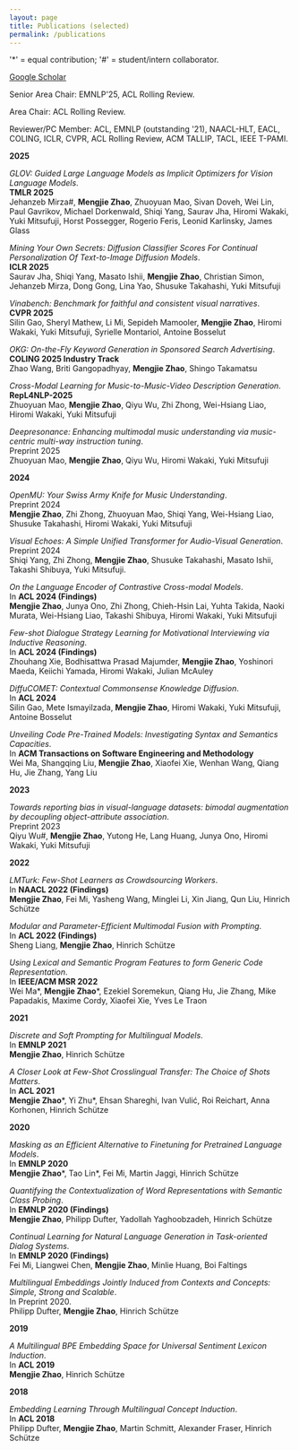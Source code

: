 ```yaml
---
layout: page
title: Publications (selected)
permalink: /publications
---
```


'*' = equal contribution; '#' = student/intern collaborator.

[Google Scholar](https://scholar.google.com/citations?user=G6ema1YAAAAJ&hl=en&oi=ao)<br>

Senior Area Chair: EMNLP'25, ACL Rolling Review. <br>

Area Chair: ACL Rolling Review.<br>

Reviewer/PC Member: ACL, EMNLP (outstanding '21), NAACL-HLT, EACL, COLING, ICLR, CVPR, ACL Rolling Review, ACM TALLIP, TACL, IEEE T-PAMI.


**2025**

*GLOV: Guided Large Language Models as Implicit Optimizers for Vision Language Models*.<br>
**TMLR 2025**<br>
Jehanzeb Mirza#, **Mengjie Zhao**, Zhuoyuan Mao, Sivan Doveh, Wei Lin, Paul Gavrikov, Michael Dorkenwald, Shiqi Yang, Saurav Jha, Hiromi Wakaki, Yuki Mitsufuji, Horst Possegger, Rogerio Feris, Leonid Karlinsky, James Glass

*Mining Your Own Secrets: Diffusion Classifier Scores For Continual Personalization Of Text-to-Image Diffusion Models*.<br>
**ICLR 2025**<br>
Saurav Jha, Shiqi Yang, Masato Ishii, **Mengjie Zhao**, Christian Simon, Jehanzeb Mirza, Dong Gong, Lina Yao, Shusuke Takahashi, Yuki Mitsufuji

*Vinabench: Benchmark for faithful and consistent visual narratives*.<br>
**CVPR 2025**<br>
Silin Gao, Sheryl Mathew, Li Mi, Sepideh Mamooler, **Mengjie Zhao**, Hiromi Wakaki, Yuki Mitsufuji, Syrielle Montariol, Antoine Bosselut

*OKG: On-the-Fly Keyword Generation in Sponsored Search Advertising*.<br>
**COLING 2025 Industry Track** <br>
Zhao Wang, Briti Gangopadhyay, **Mengjie Zhao**, Shingo Takamatsu

*Cross-Modal Learning for Music-to-Music-Video Description Generation*.<br>
**RepL4NLP-2025** <br>
Zhuoyuan Mao, **Mengjie Zhao**, Qiyu Wu, Zhi Zhong, Wei-Hsiang Liao, Hiromi Wakaki, Yuki Mitsufuji

*Deepresonance: Enhancing multimodal music understanding via music-centric multi-way instruction tuning*.<br>
Preprint 2025 <br>
Zhuoyuan Mao, **Mengjie Zhao**, Qiyu Wu, Hiromi Wakaki, Yuki Mitsufuji


**2024**

*OpenMU: Your Swiss Army Knife for Music Understanding*. <br>
Preprint 2024<br>
**Mengjie Zhao**, Zhi Zhong, Zhuoyuan Mao, Shiqi Yang, Wei-Hsiang Liao, Shusuke Takahashi, Hiromi Wakaki, Yuki Mitsufuji


*Visual Echoes: A Simple Unified Transformer for Audio-Visual Generation*.<br>
Preprint 2024<br>
Shiqi Yang, Zhi Zhong, **Mengjie Zhao**, Shusuke Takahashi, Masato Ishii, Takashi Shibuya, Yuki Mitsufuji. <br>

*On the Language Encoder of Contrastive Cross-modal Models*. <br>
In **ACL 2024 (Findings)** <br>
**Mengjie Zhao**, Junya Ono, Zhi Zhong, Chieh-Hsin Lai, Yuhta Takida, Naoki Murata, Wei-Hsiang Liao, Takashi Shibuya, Hiromi Wakaki, Yuki Mitsufuji


*Few-shot Dialogue Strategy Learning for Motivational Interviewing via Inductive Reasoning*.<br>
In **ACL 2024 (Findings)** <br>
Zhouhang Xie, Bodhisattwa Prasad Majumder, **Mengjie Zhao**, Yoshinori Maeda, Keiichi Yamada, Hiromi Wakaki, Julian McAuley


*DiffuCOMET: Contextual Commonsense Knowledge Diffusion*.<br>
In **ACL 2024** <br>
Silin Gao, Mete Ismayilzada, **Mengjie Zhao**, Hiromi Wakaki, Yuki Mitsufuji, Antoine Bosselut


*Unveiling Code Pre-Trained Models: Investigating Syntax and Semantics Capacities*.<br>
In **ACM Transactions on Software Engineering and Methodology**<br>
Wei Ma, Shangqing Liu, **Mengjie Zhao**, Xiaofei Xie, Wenhan Wang, Qiang Hu, Jie Zhang, Yang Liu

**2023**

*Towards reporting bias in visual-language datasets: bimodal augmentation by decoupling object-attribute association*.<br>
Preprint 2023 <br>
Qiyu Wu#, **Mengjie Zhao**, Yutong He, Lang Huang, Junya Ono, Hiromi Wakaki, Yuki Mitsufuji

**2022**

*LMTurk: Few-Shot Learners as Crowdsourcing Workers*. <br>
In **NAACL 2022 (Findings)** <br>
**Mengjie Zhao**, Fei Mi, Yasheng Wang, Minglei Li, Xin Jiang, Qun Liu, Hinrich Schütze

*Modular and Parameter-Efficient Multimodal Fusion with Prompting*. <br>
In **ACL 2022 (Findings)** <br>
Sheng Liang, **Mengjie Zhao**, Hinrich Schütze

*Using Lexical and Semantic Program Features to form Generic Code Representation*.<br>
In **IEEE/ACM MSR 2022**<br>
Wei Ma*, **Mengjie Zhao**\*, Ezekiel Soremekun, Qiang Hu, Jie Zhang, Mike Papadakis, Maxime Cordy, Xiaofei Xie, Yves Le Traon

**2021**

*Discrete and Soft Prompting for Multilingual Models*. <br>
In **EMNLP 2021** <br>
**Mengjie Zhao**, Hinrich Schütze


*A Closer Look at Few-Shot Crosslingual Transfer: The Choice of Shots Matters*.<br>
In **ACL 2021** <br>
**Mengjie Zhao**\*, Yi Zhu*, Ehsan Shareghi, Ivan Vulić, Roi Reichart, Anna Korhonen, Hinrich Schütze


**2020**


*Masking as an Efficient Alternative to Finetuning for Pretrained Language Models*.<br>
In **EMNLP 2020**<br>
**Mengjie Zhao**\*, Tao Lin*, Fei Mi, Martin Jaggi, Hinrich Schütze


*Quantifying the Contextualization of Word Representations with Semantic Class Probing*.<br>
In **EMNLP 2020 (Findings)**<br>
**Mengjie Zhao**, Philipp Dufter, Yadollah Yaghoobzadeh, Hinrich Schütze

*Continual Learning for Natural Language Generation in Task-oriented Dialog Systems*.<br>
In **EMNLP 2020 (Findings)**<br>
Fei Mi, Liangwei Chen, **Mengjie Zhao**, Minlie Huang, Boi Faltings

*Multilingual Embeddings Jointly Induced from Contexts and Concepts: Simple, Strong and Scalable*.<br>
In Preprint 2020.<br>
Philipp Dufter, **Mengjie Zhao**, Hinrich Schütze


**2019**

*A Multilingual BPE Embedding Space for Universal Sentiment Lexicon Induction*.<br>
In **ACL 2019**<br>
**Mengjie Zhao**, Hinrich Schütze

**2018**

*Embedding Learning Through Multilingual Concept Induction*.<br>
In **ACL 2018**<br>
Philipp Dufter, **Mengjie Zhao**, Martin Schmitt, Alexander Fraser, Hinrich Schütze



